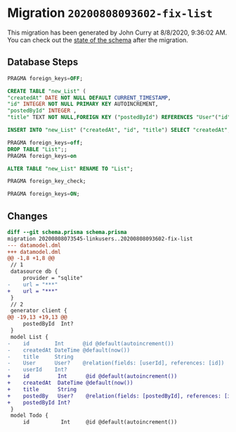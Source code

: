 # Migration `20200808093602-fix-list`

This migration has been generated by John Curry at 8/8/2020, 9:36:02 AM.
You can check out the [state of the schema](./schema.prisma) after the migration.

## Database Steps

```sql
PRAGMA foreign_keys=OFF;

CREATE TABLE "new_List" (
"createdAt" DATE NOT NULL DEFAULT CURRENT_TIMESTAMP,
"id" INTEGER NOT NULL PRIMARY KEY AUTOINCREMENT,
"postedById" INTEGER ,
"title" TEXT NOT NULL,FOREIGN KEY ("postedById") REFERENCES "User"("id") ON DELETE SET NULL ON UPDATE CASCADE)

INSERT INTO "new_List" ("createdAt", "id", "title") SELECT "createdAt", "id", "title" FROM "List"

PRAGMA foreign_keys=off;
DROP TABLE "List";;
PRAGMA foreign_keys=on

ALTER TABLE "new_List" RENAME TO "List";

PRAGMA foreign_key_check;

PRAGMA foreign_keys=ON;
```

## Changes

```diff
diff --git schema.prisma schema.prisma
migration 20200808073545-linkusers..20200808093602-fix-list
--- datamodel.dml
+++ datamodel.dml
@@ -1,8 +1,8 @@
 // 1
 datasource db {
     provider = "sqlite"
-    url = "***"
+    url = "***"
 }
 // 2
 generator client {
@@ -19,13 +19,13 @@
     postedById  Int?
 }
 model List {
-    id        Int      @id @default(autoincrement())
-    createdAt DateTime @default(now())
-    title     String
-    User      User?    @relation(fields: [userId], references: [id])
-    userId    Int?
+    id         Int      @id @default(autoincrement())
+    createdAt  DateTime @default(now())
+    title      String
+    postedBy   User?    @relation(fields: [postedById], references: [id])
+    postedById Int?
 }
 model Todo {
     id          Int     @id @default(autoincrement())
```


